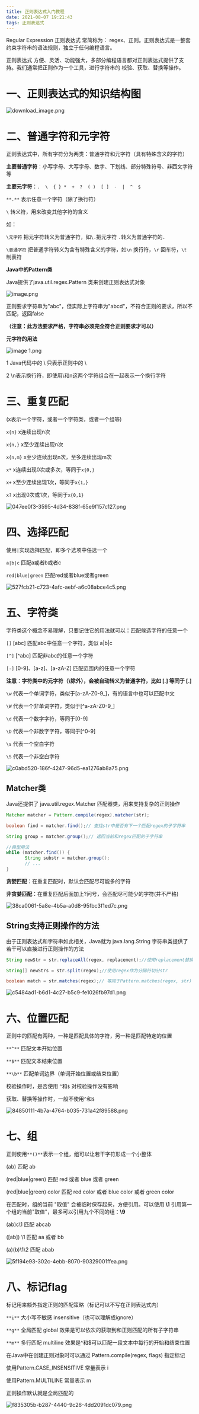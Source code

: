 ```yaml
---
title: 正则表达式入门教程
date: 2021-08-07 19:21:43
tags: 正则表达式
---
```


Regular Expression 正则表达式  常简称为： regex、正则。正则表达式是一整套约束字符串的语法规则，独立于任何编程语言。

正则表达式 方便、灵活、功能强大，多部分编程语言都对正则表达式提供了支持。我们通常把正则作为一个工具，进行字符串的 校验、获取、替换等操作。<!-- more -->

# **一、正则表达式的知识结构图**

![download_image.png](https://p.pstatp.com/origin/pgc-image/8e14a9f230324f0d929e6a3981ef2794)

# **二、普通字符和元字符**

正则表达式中，所有字符分为两类：普通字符和元字符（具有特殊含义的字符）

**主要普通字符**：小写字母、大写字母、数字、下划线、部分特殊符号、非西文字符等

**主要元字符**：`.  \  { } *  +  ?  ( )  [ ]  -  |  ^  $ `

 `**.**`  表示任意一个字符（除了换行符）

 `\`  转义符，用来改变其他字符的含义

 如：

 `\元字符`         把元字符转义为普通字符，如`\.`把元字符 `.`转义为普通字符的`.`

 `\普通字符`     把普通字符转义为含有特殊含义的字符，如`\n` 换行符，`\r` 回车符，`\t` 制表符

**Java中的Pattern类**

Java提供了java.util.regex.Pattern 类来创建正则表达式对象 

![image.png](https://p.pstatp.com/origin/pgc-image/a671013752fd4dec99736d81af20118f)

正则要求字符串为"abc"，但实际上字符串为"abcd"，不符合正则的要求，所以不匹配，返回false

 **（注意：此方法要求严格，字符串必须完全符合正则要求才可以）**

**元字符的用法**

![image _1_.png](https://p.pstatp.com/origin/pgc-image/94391c37206a4c3cb13f5d8e35c51e7c)

 1 Java代码中的 \\ 只表示正则中的 \

 2 \n表示换行符，即使用\和n这两个字符组合在一起表示一个换行字符

# **三、重复匹配**

 (x表示一个字符，或者一个字符类，或者一个组等)

 `x{n}`    x连续出现n次

 `x{n,}`  x至少连续出现n次

 `x{n,m}` x至少连续出现n次，至多连续出现m次

 `x*`     x连续出现0次或多次，等同于`x{0,}`

 `x+`    x至少连续出现1次，等同于`x{1,}`

 `x?`    x出现0次或1次，等同于`x{0,1}`

![047ee0f3-3595-4d34-838f-65e9f157c127.png](https://p.pstatp.com/origin/pgc-image/342548f7bbc644ca922c296a5024c2ee)

# **四、选择匹配**

 使用`|`实现选择匹配，即多个选项中任选一个

 `a|b|c`         匹配a或者b或者c

 `red|blue|green`   匹配red或者blue或者green

![527fcb21-c723-4afc-aebf-a6c08abce4c5.png](https://p.pstatp.com/origin/pgc-image/5dc5c18dbb744c03a665d771f2d29441)

# **五、字符类**

 字符类这个概念不易理解，只要记住它的用法就可以：匹配候选字符的任意一个

 `[]`         [abc] 匹配abc中任意一个字符，类似 a|b|c

 `[^]`       [^abc] 匹配非abc的任意一个字符

 `[-]`      [0-9]、[a-z]、[a-zA-Z]  匹配范围内的任意一个字符

 **注意：字符类中的元字符（\除外），会被自动转义为普通字符，比如 [.] 等同于 [\.]**

 `\w`  代表一个单词字符，类似于[a-zA-Z0-9_]，有的语言中也可以匹配中文

 `\W`  代表一个非单词字符，类似于[^a-zA-Z0-9_]

 `\d`   代表一个数字字符，等同于[0-9]

 `\D`  代表一个非数字字符，等同于[^0-9]

 `\s`  代表一个空白字符

 `\S`  代表一个非空白字符

![c0abd520-186f-4247-96d5-ea1276ab8a75.png](https://p.pstatp.com/origin/pgc-image/edf978d4894d4a22b5df6609ac481faf)

## **Matcher类**

Java还提供了 java.util.regex.Matcher 匹配器类，用来支持复杂的正则操作

```java
Matcher matcher = Pattern.compile(regex).matcher(str);

boolean find = matcher.find();// 查找str中是否有下一个匹配regex的子字符串

String group = matcher.group();// 返回当前和regex匹配的子字符串

//典型用法
while (matcher.find()) {
       String substr = matcher.group();
       // ...
}
```

 **贪婪匹配**：在重复匹配时，默认会匹配尽可能多的字符

 **非贪婪匹配**：在重复匹配后面加上?问号，会匹配尽可能少的字符(并不严格)

![38ca0061-5a8e-4b5a-a0d8-95fbc3f1ed7c.png](https://p.pstatp.com/origin/pgc-image/e8e93b2a8e7b4c8885f391f593749cb2)

## **String支持正则操作的方法**

 由于正则表达式和字符串如此相关，Java就为 java.lang.String 字符串类提供了若干可以直接进行正则操作的方法

```java
String newStr = str.replaceAll(regex, replacement);//使用replacement替换全部匹配regex的子字符串

String[] newStrs = str.split(regex);//使用regex作为分隔符切分str 

boolean match = str.matches(regex);// 等同于Pattern.matches(regex, str)
```

![c5484ad1-b6d1-4c27-b5c9-fe1026fb97d1.png](https://p.pstatp.com/origin/pgc-image/e1bdeefd713c440f9c22e7140a3a4a6a)

# **六、位置匹配**

 正则中的匹配有两种，一种是匹配具体的字符，另一种是匹配特定的位置

 `**^**`   匹配文本开始位置

 `**$**`   匹配文本结束位置

 `**\b**`  匹配单词边界（单词开始位置或结束位置）

 校验操作时，是否使用 `^`和`$` 对校验操作没有影响

 获取、替换等操作时，一般不使用`^`和`$`

![84850111-4b7a-4764-b035-731a42f89588.png](https://p.pstatp.com/origin/pgc-image/1a97f293fe2b46cc925c8022af3aca69)

# **七、组**

 正则使用`**()**`表示一个组，组可以让若干字符形成一个小整体

 (ab)    匹配 ab

 (red|blue|green)  匹配 red 或者 blue 或者 green

 (red|blue|green) color  匹配 red color 或者 blue color 或者 green color

 在匹配时，组的当前 "取值" 会被临时保存起来，方便引用。可以使用 **\1** 引用第一个组的当前"取值"，最多可以引用九个不同的组：**\9**

 (ab)c\1  匹配 abcab

 ([ab]) \1  匹配 aa 或者 bb

 (a)(b)\1\2  匹配 abab

![5f194e93-302c-4ebb-8070-90329001ffea.png](https://p.pstatp.com/origin/pgc-image/3e565a60ca914fe3b3037e3db99ccc3a)

# **八、标记flag**

 标记用来额外指定正则的匹配策略（标记可以不写在正则表达式内）

`**i**` 大小写不敏感 insensitive（也可以理解成ignore）

`**g**` 全局匹配 global 效果是可以依次的获取到和正则匹配的所有子字符串

`**m**` 多行匹配 multiline 效果是^和$可以匹配一段文本中每行的开始和结束位置

 在Java中在创建正则对象时可以通过 Pattern.compile(regex, flags) 指定标记

 使用Pattern.CASE_INSENSITIVE 常量表示 i

 使用Pattern.MULTILINE 常量表示 m

 正则操作默认就是全局匹配的

![f835305b-b287-4440-9c26-4dd2091dc079.png](https://p.pstatp.com/origin/pgc-image/40b1c1b1cc774109b62aecb3485d6398)

